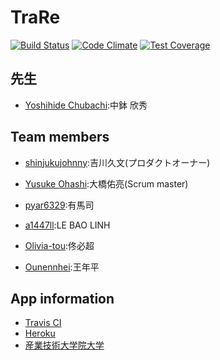 TraRe
================

[![Build Status](https://travis-ci.org/Olivia-tou/TraRe.svg?branch=master)](https://travis-ci.org/Olivia-tou/TraRe)
[![Code Climate](https://codeclimate.com/github/Olivia-tou/TraRe/badges/gpa.svg)](https://codeclimate.com/github/Olivia-tou/TraRe)
[![Test Coverage](https://codeclimate.com/github/Olivia-tou/TraRe/badges/coverage.svg)](https://codeclimate.com/github/Olivia-tou/TraRe)

先生
---------------
- [Yoshihide Chubachi](https://github.com/ychubachi):中鉢 欣秀

Team members
---------------
- [shinjukujohnny](https://github.com/shinjukujohnny):吉川久文(プロダクトオーナー)

- [Yusuke Ohashi](https://github.com/yuchan):大橋佑亮(Scrum master)

- [pyar6329](https://github.com/pyar6329):有馬司

- [a1447ll](https://github.com/a1447ll):LE BAO LINH

- [Olivia-tou](https://github.com/Olivia-tou):佟必超

- [Ounennhei](https://github.com/Ounennhei):王年平

App information
---------------
- [Travis CI](https://travis-ci.org/Olivia-tou/TraRe)
- [Heroku](https://shrouded-basin-1455.herokuapp.com/)
- [産業技術大学院大学](http://aiit.ac.jp/)
